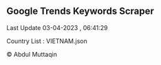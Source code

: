 

## Google Trends Keywords Scraper 
 
Last Update 03-04-2023 , 06:41:29

Country List :
VIETNAM.json



© Abdul Muttaqin 
